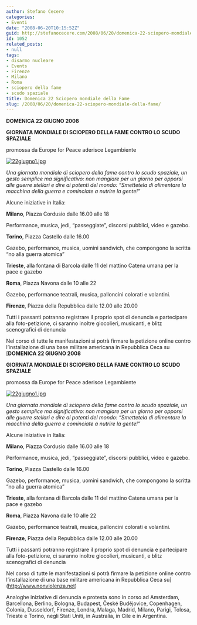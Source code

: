 ```yaml
---
author: Stefano Cecere
categories:
- Eventi
date: "2008-06-20T10:15:52Z"
guid: http://stefanocecere.com/2008/06/20/domenica-22-sciopero-mondiale-della-fame/
id: 1052
related_posts:
- null
tags:
- disarmo nucleare
- Events
- Firenze
- Milano
- Roma
- sciopero della fame
- scudo spaziale
title: Domenica 22 Sciopero mondiale della Fame
slug: /2008/06/20/domenica-22-sciopero-mondiale-della-fame/
---
```


**DOMENICA 22 GIUGNO 2008**
  
**GIORNATA MONDIALE DI SCIOPERO DELLA FAME CONTRO LO SCUDO SPAZIALE**
  
promossa da Europe for Peace aderisce Legambiente

<a href="http://www.nonviolenza.net" target="_blank"><img src='http://stefanocecere.com/wp-content/uploads/sites/3/2008/06/22giugno1.jpg' alt='22giugno1.jpg' /></a>

_Una giornata mondiale di sciopero della fame contro lo scudo spaziale, un gesto semplice ma significativo: non mangiare per un giorno per opporsi alle guerre stellari e dire ai potenti del mondo: “Smettetela di alimentare la macchina della guerra e cominciate a nutrire la gente!”_

Alcune iniziative in Italia:

**Milano**, Piazza Cordusio dalle 16.00 alle 18
  
Performance, musica, jedi, “passeggiate”, discorsi pubblici, video e gazebo.

**Torino**, Piazza Castello dalle 16.00
  
Gazebo, performance, musica, uomini sandwich, che compongono la scritta “no alla guerra atomica”

**Trieste**, alla fontana di Barcola dalle 11 del mattino Catena umana per la pace e gazebo

**Roma**, Piazza Navona dalle 10 alle 22
  
Gazebo, performance teatrali, musica, palloncini colorati e volantini.

**Firenze**, Piazza della Repubblica dalle 12.00 alle 20.00
  
Tutti i passanti potranno registrare il proprio spot di denuncia e partecipare alla foto-petizione, ci saranno inoltre giocolieri, musicanti, e blitz scenografici di denuncia

Nel corso di tutte le manifestazioni si potrà firmare la petizione online contro l&#8217;installazione di una base militare americana in Repubblica Ceca su [**DOMENICA 22 GIUGNO 2008**
  
**GIORNATA MONDIALE DI SCIOPERO DELLA FAME CONTRO LO SCUDO SPAZIALE**
  
promossa da Europe for Peace aderisce Legambiente

<a href="http://www.nonviolenza.net" target="_blank"><img src='http://stefanocecere.com/wp-content/uploads/sites/3/2008/06/22giugno1.jpg' alt='22giugno1.jpg' /></a>

_Una giornata mondiale di sciopero della fame contro lo scudo spaziale, un gesto semplice ma significativo: non mangiare per un giorno per opporsi alle guerre stellari e dire ai potenti del mondo: “Smettetela di alimentare la macchina della guerra e cominciate a nutrire la gente!”_

Alcune iniziative in Italia:

**Milano**, Piazza Cordusio dalle 16.00 alle 18
  
Performance, musica, jedi, “passeggiate”, discorsi pubblici, video e gazebo.

**Torino**, Piazza Castello dalle 16.00
  
Gazebo, performance, musica, uomini sandwich, che compongono la scritta “no alla guerra atomica”

**Trieste**, alla fontana di Barcola dalle 11 del mattino Catena umana per la pace e gazebo

**Roma**, Piazza Navona dalle 10 alle 22
  
Gazebo, performance teatrali, musica, palloncini colorati e volantini.

**Firenze**, Piazza della Repubblica dalle 12.00 alle 20.00
  
Tutti i passanti potranno registrare il proprio spot di denuncia e partecipare alla foto-petizione, ci saranno inoltre giocolieri, musicanti, e blitz scenografici di denuncia

Nel corso di tutte le manifestazioni si potrà firmare la petizione online contro l&#8217;installazione di una base militare americana in Repubblica Ceca su](http://www.nonviolenza.net) 

Analoghe iniziative di denuncia e protesta sono in corso ad Amsterdam, Barcellona, Berlino, Bologna, Budapest, České Budějovice, Copenhagen, Colonia, Dusseldorf, Firenze, Londra, Malaga, Madrid, Milano, Parigi, Tolosa, Trieste e Torino, negli Stati Uniti, in Australia, in Cile e in Argentina.